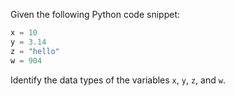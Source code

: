 Given the following Python code snippet:

```python
x = 10
y = 3.14
z = "hello"
w = 904
```

Identify the data types of the variables `x`, `y`, `z`, and `w`.

